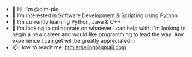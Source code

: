 - 👋 Hi, I’m @dim-ple
- 👀 I’m interested in Software Development & Scripting using Python
- 🌱 I’m currently learning Python, Java & C++
- 💞️ I’m looking to collaborate on whatever I can help with! I'm looking to begin a new career and would like programming to lead the way. Any experience I can get will be greatly appreciated :)
- 📫 How to reach me: htm.arseling@gmail.com


